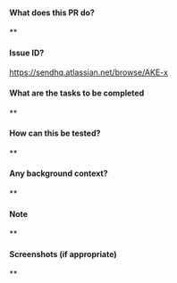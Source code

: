 #### What does this PR do?

\*\*

#### Issue ID?

https://sendhq.atlassian.net/browse/AKE-x

#### What are the tasks to be completed

\*\*

#### How can this be tested?

\*\*

#### Any background context?

\*\*

#### Note

\*\*

#### Screenshots (if appropriate)

\*\*
